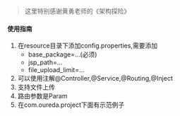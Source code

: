 >这里特别感谢黄勇老师的《架构探险》

#### 使用指南

1. 在resource目录下添加config.properties,需要添加
    - base_package=...(必须)
    - jsp_path=...
    - file_upload_limit=...
2. 可以使用注解@Controller,@Service,@Routing,@Inject
3. 支持文件上传
4. 路由参数是Param
5. 在com.oureda.project下面有示范例子
